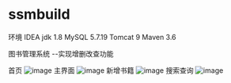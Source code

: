 # ssmbuild
环境 
IDEA
jdk 1.8
MySQL 5.7.19
Tomcat 9
Maven 3.6

图书管理系统 --实现增删改查功能

首页
![image](https://user-images.githubusercontent.com/64136561/156284005-21b86c25-b60e-43b8-bd83-8d1a4503a2d3.png)
主界面
![image](https://user-images.githubusercontent.com/64136561/156284067-02d41a8d-38d3-40da-b342-3c641f94b587.png)
新增书籍
![image](https://user-images.githubusercontent.com/64136561/156284466-91ff6e52-ac48-4462-a92b-7aab5d4528cc.png)
搜索查询
![image](https://user-images.githubusercontent.com/64136561/156284212-3d3a7ae8-9c30-433b-8c62-9db60cb40d1c.png)
